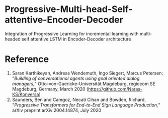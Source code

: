 # Progressive-Multi-head-Self-attentive-Encoder-Decoder
Integration of Progressive Learning for incremental learning with multi-headed self attentive LSTM in Encoder-Decoder architecture
# Reference
1) Saran Karthikeyan, Andreas Wendemuth, Ingo Siegert, Marcus Petersen: "_Building of conversational agents using goal oriented dialog managers,_" Otto-von-Guericke-Universität Magdeburg, regiocom SE Magdeburg, Germany, March 2020 (https://github.com/Naras-KS/Konversa)
2) Saunders, Ben and Camgoz, Necati Cihan and Bowden, Richard, "_Progressive Transformers for End-to-End Sign Language Production,_" arXiv preprint arXiv:2004.14874, July 2020
